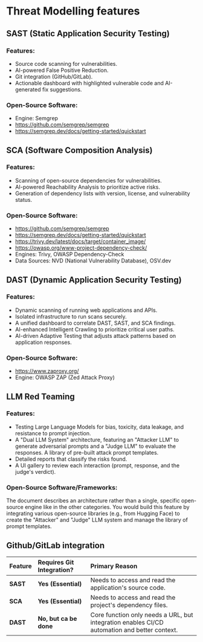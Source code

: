 # Threat Modelling features

## SAST (Static Application Security Testing)
### Features:
- Source code scanning for vulnerabilities.
- AI-powered False Positive Reduction.
- Git integration (GitHub/GitLab).
- Actionable dashboard with highlighted vulnerable code and AI-generated fix suggestions.
### Open-Source Software:
- Engine: Semgrep
- https://github.com/semgrep/semgrep
- https://semgrep.dev/docs/getting-started/quickstart
## SCA (Software Composition Analysis)
### Features:
- Scanning of open-source dependencies for vulnerabilities.
- AI-powered Reachability Analysis to prioritize active risks.
- Generation of dependency lists with version, license, and vulnerability status.
### Open-Source Software:
- https://github.com/semgrep/semgrep
- https://semgrep.dev/docs/getting-started/quickstart
- https://trivy.dev/latest/docs/target/container_image/
- https://owasp.org/www-project-dependency-check/
- Engines: Trivy, OWASP Dependency-Check
- Data Sources: NVD (National Vulnerability Database), OSV.dev
## DAST (Dynamic Application Security Testing)
### Features:
- Dynamic scanning of running web applications and APIs.
- Isolated infrastructure to run scans securely.
- A unified dashboard to correlate DAST, SAST, and SCA findings.
- AI-enhanced Intelligent Crawling to prioritize critical user paths.
- AI-driven Adaptive Testing that adjusts attack patterns based on application responses.
### Open-Source Software:
- https://www.zaproxy.org/
- Engine: OWASP ZAP (Zed Attack Proxy)

## LLM Red Teaming
### Features:

- Testing Large Language Models for bias, toxicity, data leakage, and resistance to prompt injection.
- A "Dual LLM System" architecture, featuring an "Attacker LLM" to generate adversarial prompts and a "Judge LLM" to evaluate the responses.
A library of pre-built attack prompt templates.
- Detailed reports that classify the risks found.
- A UI gallery to review each interaction (prompt, response, and the judge's verdict).
### Open-Source Software/Frameworks:

The document describes an architecture rather than a single, specific open-source engine like in the other categories. You would build this feature by integrating various open-source libraries (e.g., from Hugging Face) to create the "Attacker" and "Judge" LLM system and manage the library of prompt templates.


## Github/GitLab integration 
| Feature | Requires Git Integration? | Primary Reason                                               |
| :------ | :------------------------ | :----------------------------------------------------------- |
| **SAST** | **Yes (Essential)** | Needs to access and read the application's source code.      |
| **SCA** | **Yes (Essential)** | Needs to access and read the project's dependency files.   |
| **DAST** | **No, but ca be done** | Core function only needs a URL, but integration enables CI/CD automation and better context. |